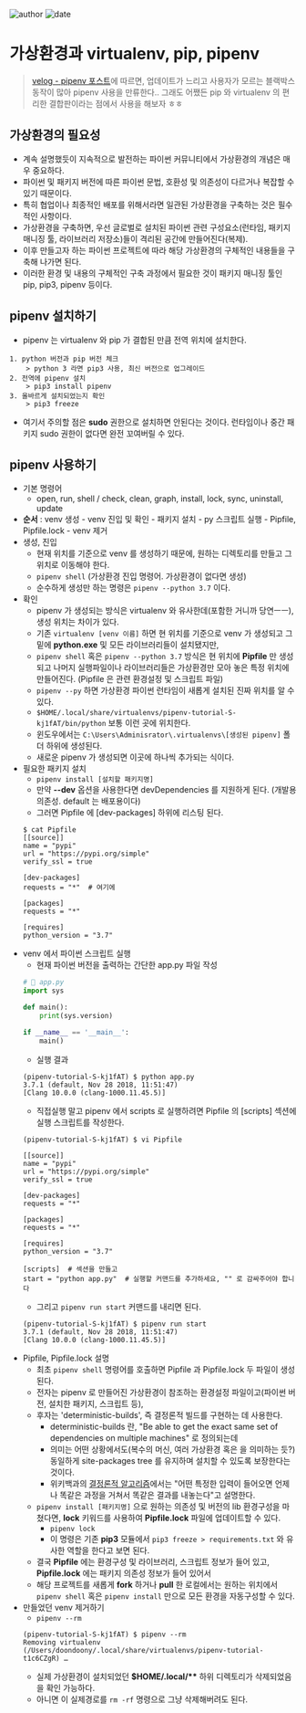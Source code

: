 
![author](https://img.shields.io/badge/author-daesungRa-lightgray.svg?style=flat-square)
![date](https://img.shields.io/badge/date-190508-lightgray.svg?style=flat-square)

# 가상환경과 virtualenv, pip, pipenv

> [velog - pipenv 포스트](https://velog.io/@doondoony/pipenv-101)에 따르면, 업데이트가 느리고 사용자가 모르는 블랙박스 동작이 많아 pipenv 사용을 만류한다..
그래도 어쨌든 pip 와 virtualenv 의 편리한 결합판이라는 점에서 사용을 해보자 ㅎㅎ

## 가상환경의 필요성

- 계속 설명했듯이 지속적으로 발전하는 파이썬 커뮤니티에서 가상환경의 개념은 매우 중요하다.
- 파이썬 및 패키지 버전에 따른 파이썬 문법, 호환성 및 의존성이 다르거나 복잡할 수 있기 때문이다.
- 특히 협업이나 최종적인 배포를 위해서라면 일관된 가상환경을 구축하는 것은 필수적인 사항이다.
- 가상환경을 구축하면, 우선 글로벌로 설치된 파이썬 관련 구성요소(런타임, 패키지 매니징 툴, 라이브러리 저장소)들이 격리된 공간에 만들어진다(복제).
- 이후 만들고자 하는 파이썬 프로젝트에 따라 해당 가상환경의 구체적인 내용들을 구축해 나가면 된다.
- 이러한 환경 및 내용의 구체적인 구축 과정에서 필요한 것이 패키지 매니징 툴인 pip, pip3, pipenv 등이다.

## pipenv 설치하기

- pipenv 는 virtualenv 와 pip 가 결합된 만큼 전역 위치에 설치한다.
```text
1. python 버전과 pip 버전 체크
    > python 3 라면 pip3 사용, 최신 버전으로 업그레이드
2. 전역에 pipenv 설치
    > pip3 install pipenv
3. 올바르게 설치되었는지 확인
    > pip3 freeze
```
- 여기서 주의할 점은 **sudo** 권한으로 설치하면 안된다는 것이다. 런타임이나 중간 패키지 sudo 권한이 없다면 완전 꼬여버릴 수 있다.

## pipenv 사용하기

- 기본 명령어
    * open, run, shell / check, clean, graph, install, lock, sync, uninstall, update
- **순서** : venv 생성 - venv 진입 및 확인 - 패키지 설치 - py 스크립트 실행 - Pipfile, Pipfile.lock - venv 제거
- 생성, 진입
    * 현재 위치를 기준으로 venv 를 생성하기 때문에, 원하는 디렉토리를 만들고 그 위치로 이동해야 한다.
    * ```pipenv shell``` (가상환경 진입 명령어. 가상환경이 없다면 생성)
    * 순수하게 생성만 하는 명령은 ```pipenv --python 3.7``` 이다.
- 확인
    * pipenv 가 생성되는 방식은 virtualenv 와 유사한데(포함한 거니까 당연ㅡㅡ), 생성 위치는 차이가 있다.
    * 기존 ```virtualenv [venv 이름]``` 하면 현 위치를 기준으로 venv 가 생성되고 그 밑에 **python.exe** 및 모든 라이브러리들이 설치됐지만,
    * ```pipenv shell``` 혹은 ```pipenv --python 3.7``` 방식은 현 위치에 **Pipfile** 만 생성되고 나머지 실행파일이나 라이브러리들은 가상환경만 모아 놓은 특정 위치에 만들어진다. (Pipfile 은 관련 환경설정 및 스크립트 파일)
    * ```pipenv --py``` 하면 가상환경 파이썬 런타임이 새롭게 설치된 진짜 위치를 알 수 있다.
    * ```$HOME/.local/share/virtualenvs/pipenv-tutorial-S-kj1fAT/bin/python``` 보통 이런 곳에 위치한다.
    * 윈도우에서는 ```C:\Users\Adminisrator\.virtualenvs\[생성된 pipenv]``` 폴더 하위에 생성된다.
    * 새로운 pipenv 가 생성되면 이곳에 하나씩 추가되는 식이다.
- 필요한 패키지 설치
    * ```pipenv install [설치할 패키지명]```
    * 만약 **--dev** 옵션을 사용한다면 devDependencies 를 지원하게 된다. (개발용 의존성. default 는 배포용이다)
    * 그러면 Pipfile 에 [dev-packages] 하위에 리스팅 된다.
    ```text
    $ cat Pipfile
    [[source]]
    name = "pypi"
    url = "https://pypi.org/simple"
    verify_ssl = true
    
    [dev-packages]
    requests = "*"  # 여기에
    
    [packages]
    requests = "*"
    
    [requires]
    python_version = "3.7"
    ```
- venv 에서 파이썬 스크립트 실행
    * 현재 파이썬 버전을 출력하는 간단한 app.py 파일 작성
    ```python
    # 📁 app.py
    import sys
    
    def main():
        print(sys.version)
    
    if __name__ == '__main__':
        main()
    ```
    * 실행 결과
    ```text
    (pipenv-tutorial-S-kj1fAT) $ python app.py
    3.7.1 (default, Nov 28 2018, 11:51:47)
    [Clang 10.0.0 (clang-1000.11.45.5)]
    ```
    * 직접실행 말고 pipenv 에서 scripts 로 실행하려면 Pipfile 의 [scripts] 섹션에 실행 스크립트를 작성한다.
    ```text
    (pipenv-tutorial-S-kj1fAT) $ vi Pipfile
    
    [[source]]
    name = "pypi"
    url = "https://pypi.org/simple"
    verify_ssl = true
    
    [dev-packages]
    requests = "*"
    
    [packages]
    requests = "*"
    
    [requires]
    python_version = "3.7"
    
    [scripts]  # 섹션을 만들고
    start = "python app.py"  # 실행할 커맨드를 추가하세요, "" 로 감싸주어야 합니다
    ```
    * 그리고 ```pipenv run start``` 커맨드를 내리면 된다.
    ```text
    (pipenv-tutorial-S-kj1fAT) $ pipenv run start
    3.7.1 (default, Nov 28 2018, 11:51:47)
    [Clang 10.0.0 (clang-1000.11.45.5)]
    ```
- Pipfile, Pipfile.lock 설명
    * 최초 ```pipenv shell``` 명령어를 호출하면 Pipfile 과 Pipfile.lock 두 파일이 생성된다.
    * 전자는 pipenv 로 만들어진 가상환경이 참조하는 환경설정 파일이고(파이썬 버전, 설치한 패키지, 스크립트 등),
    * 후자는 'deterministic-builds', 즉 결정론적 빌드를 구현하는 데 사용한다.
        * deterministic-builds 란, "Be able to get the exact same set of dependencies on multiple machines" 로 정의되는데
        * 의미는 어떤 상황에서도(복수의 머신, 여러 가상환경 혹은 을 의미하는 듯?) 동일하게 site-packages tree 를 유지하며 설치할 수 있도록 보장한다는 것이다.
        * 위키백과의 <a href="" target="_blank">결정론적 알고리즘</a>에서는 "어떤 특정한 입력이 들어오면 언제나 똑같은 과정을 거쳐서 똑같은 결과를 내놓는다"고 설명한다.
    * ```pipenv install [패키지명]``` 으로 원하는 의존성 및 버전의 lib 환경구성을 마쳤다면, **lock** 키워드를 사용하여 **Pipfile.lock** 파일에 업데이트할 수 있다.
        * ```pipenv lock```
        * 이 명령은 기존 **pip3** 모듈에서 ```pip3 freeze > requirements.txt``` 와 유사한 역할을 한다고 보면 된다.
    * 결국 **Pipfile** 에는 환경구성 및 라이브러리, 스크립트 정보가 들어 있고, **Pipfile.lock** 에는 패키지 의존성 정보가 들어 있어서
    * 해당 프로젝트를 새롭게 **fork** 하거나 **pull** 한 로컬에서는 원하는 위치에서 ```pipenv shell``` 혹은 ```pipenv install``` 만으로 모든 환경을 자동구성할 수 있다.
- 만들었던 venv 제거하기
    * ```pipenv --rm```
    ```text
    (pipenv-tutorial-S-kj1fAT) $ pipenv --rm
    Removing virtualenv (/Users/doondoony/.local/share/virtualenvs/pipenv-tutorial-t1c6CZgR) …
    ```
    * 실제 가상환경이 설치되었던 __$HOME/.local/**__ 하위 디렉토리가 삭제되었음을 확인 가능하다.
    * 아니면 이 실제경로를 ```rm -rf``` 명령으로 그냥 삭제해버려도 된다.



